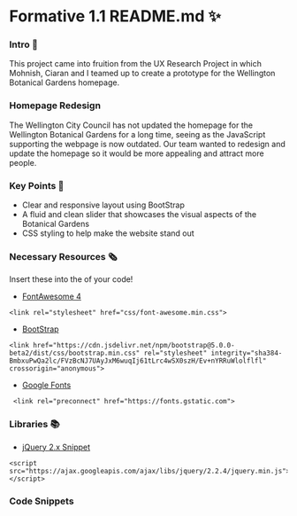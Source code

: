 # Formative 1.1 README.md ✨

### Intro 📁
This project came into fruition from the UX Research Project in which Mohnish, Ciaran and I teamed up to create a prototype for the Wellington Botanical Gardens homepage.

### Homepage Redesign
The Wellington City Council has not updated the homepage for the Wellington Botanical Gardens for a long time, seeing as the JavaScript supporting the webpage is now outdated. Our team wanted to redesign and update the homepage so it would be more appealing and attract more people.

### Key Points 🔑
* Clear and responsive layout using BootStrap
* A fluid and clean slider that showcases the visual aspects of the Botanical Gardens
* CSS styling to help make the website stand out

### Necessary Resources 🗞️
Insert these into the <head> of your code! 
* [FontAwesome 4](https://fontawesome.com/v4.7.0/get-started/)
~~~
<link rel="stylesheet" href="css/font-awesome.min.css">
~~~
* [BootStrap](https://getbootstrap.com/docs/5.0/getting-started/introduction/)
~~~
<link href="https://cdn.jsdelivr.net/npm/bootstrap@5.0.0-beta2/dist/css/bootstrap.min.css" rel="stylesheet" integrity="sha384-BmbxuPwQa2lc/FVzBcNJ7UAyJxM6wuqIj61tLrc4wSX0szH/Ev+nYRRuWlolflfl" crossorigin="anonymous">
~~~
* [Google Fonts](https://fonts.google.com/)
~~~
 <link rel="preconnect" href="https://fonts.gstatic.com">
~~~
  


### Libraries 📚

* [jQuery 2.x Snippet](https://developers.google.com/speed/libraries#jquery)
~~~
<script src="https://ajax.googleapis.com/ajax/libs/jquery/2.2.4/jquery.min.js"></script>
~~~


### Code Snippets

